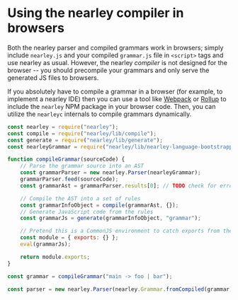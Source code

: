 # Using the nearley compiler in browsers

Both the nearley parser and compiled grammars work in browsers; simply include
`nearley.js` and your compiled `grammar.js` file in `<script>` tags and use
nearley as usual. However, the nearley *compiler* is not designed for the
browser -- you should precompile your grammars and only serve the generated JS
files to browsers.

If you absolutely have to compile a grammar in a browser (for example, to
implement a nearley IDE) then you can use a tool like
[Webpack](https://webpack.js.org/) or [Rollup](https://rollupjs.org/) to
include the `nearley` NPM package in your browser code. Then, you can utilize
the `nearleyc` internals to compile grammars dynamically.

```js
const nearley = require("nearley");
const compile = require("nearley/lib/compile");
const generate = require("nearley/lib/generate");
const nearleyGrammar = require("nearley/lib/nearley-language-bootstrapped");

function compileGrammar(sourceCode) {
    // Parse the grammar source into an AST
    const grammarParser = new nearley.Parser(nearleyGrammar);
    grammarParser.feed(sourceCode);
    const grammarAst = grammarParser.results[0]; // TODO check for errors

    // Compile the AST into a set of rules
    const grammarInfoObject = compile(grammarAst, {});
    // Generate JavaScript code from the rules
    const grammarJs = generate(grammarInfoObject, "grammar");

    // Pretend this is a CommonJS environment to catch exports from the grammar.
    const module = { exports: {} };
    eval(grammarJs);

    return module.exports;
}

const grammar = compileGrammar("main -> foo | bar");

const parser = new nearley.Parser(nearley.Grammar.fromCompiled(grammar));
```
